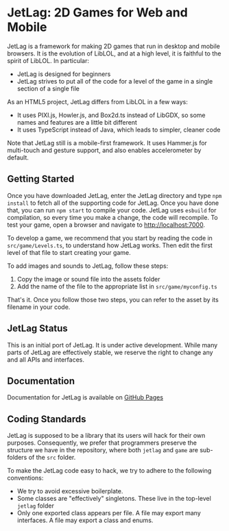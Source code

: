 # JetLag: 2D Games for Web and Mobile

JetLag is a framework for making 2D games that run in desktop and mobile
browsers.  It is the evolution of LibLOL, and at a high level, it is faithful to
the spirit of LibLOL.  In particular:

* JetLag is designed for beginners
* JetLag strives to put all of the code for a level of the game in a single
  section of a single file

As an HTML5 project, JetLag differs from LibLOL in a few ways:

* It uses PIXI.js, Howler.js, and Box2d.ts instead of LibGDX, so some names
  and features are a little bit different
* It uses TypeScript instead of Java, which leads to simpler, cleaner code

Note that JetLag still is a mobile-first framework.  It uses Hammer.js for
multi-touch and gesture support, and also enables accelerometer by default.

## Getting Started

Once you have downloaded JetLag, enter the JetLag directory and type `npm
install` to fetch all of the supporting code for JetLag.  Once you have done
that, you can run `npm start` to compile your code.  JetLag uses `esbuild` for
compilation, so every time you make a change, the code will recompile.  To test
your game, open a browser and navigate to <http://localhost:7000>.

To develop a game, we recommend that you start by reading the code in
`src/game/Levels.ts`, to understand how JetLag works.  Then edit the first level
of that file to start creating your game.

To add images and sounds to JetLag, follow these steps:

1. Copy the image or sound file into the assets folder
2. Add the name of the file to the appropriate list in `src/game/myconfig.ts`

That's it.  Once you follow those two steps, you can refer to the asset by its
filename in your code.

## JetLag Status

This is an initial port of JetLag.  It is under active development.  While many
parts of JetLag are effectively stable, we reserve the right to change any and
all APIs and interfaces.

## Documentation

Documentation for JetLag is available on
[GitHub Pages](https://mfs409.github.io/jetlag/ "JetLag GitHub Pages")

## Coding Standards

JetLag is supposed to be a library that its users will hack for their own
purposes.  Consequently, we prefer that programmers preserve the structure we
have in the repository, where both `jetlag` and `game` are sub-folders of the
`src` folder.

To make the JetLag code easy to hack, we try to adhere to the following
conventions:

* We try to avoid excessive boilerplate.
* Some classes are "effectively" singletons.  These live in the top-level
  `jetlag` folder
* Only one exported class appears per file.  A file may export many interfaces.
  A file may export a class and enums.
